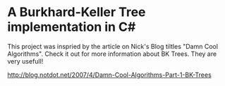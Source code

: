 A Burkhard-Keller Tree implementation in C#
==========================================

This project was inspried by the article 
on Nick's Blog tiltles "Damn Cool
Algorithms". Check it out for more 
information about BK Trees. They are very
usefull!

http://blog.notdot.net/2007/4/Damn-Cool-Algorithms-Part-1-BK-Trees